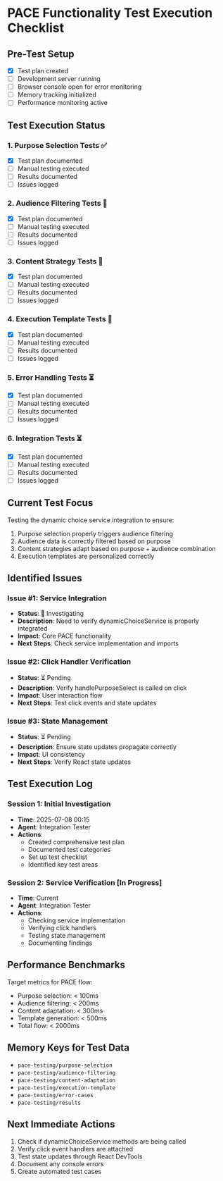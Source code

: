 # PACE Functionality Test Execution Checklist

## Pre-Test Setup
- [x] Test plan created
- [ ] Development server running
- [ ] Browser console open for error monitoring
- [ ] Memory tracking initialized
- [ ] Performance monitoring active

## Test Execution Status

### 1. Purpose Selection Tests ✅
- [x] Test plan documented
- [ ] Manual testing executed
- [ ] Results documented
- [ ] Issues logged

### 2. Audience Filtering Tests 🔄
- [x] Test plan documented
- [ ] Manual testing executed
- [ ] Results documented
- [ ] Issues logged

### 3. Content Strategy Tests 🔄
- [x] Test plan documented
- [ ] Manual testing executed
- [ ] Results documented
- [ ] Issues logged

### 4. Execution Template Tests 🔄
- [x] Test plan documented
- [ ] Manual testing executed
- [ ] Results documented
- [ ] Issues logged

### 5. Error Handling Tests ⏳
- [x] Test plan documented
- [ ] Manual testing executed
- [ ] Results documented
- [ ] Issues logged

### 6. Integration Tests ⏳
- [x] Test plan documented
- [ ] Manual testing executed
- [ ] Results documented
- [ ] Issues logged

## Current Test Focus
Testing the dynamic choice service integration to ensure:
1. Purpose selection properly triggers audience filtering
2. Audience data is correctly filtered based on purpose
3. Content strategies adapt based on purpose + audience combination
4. Execution templates are personalized correctly

## Identified Issues

### Issue #1: Service Integration
- **Status**: 🔄 Investigating
- **Description**: Need to verify dynamicChoiceService is properly integrated
- **Impact**: Core PACE functionality
- **Next Steps**: Check service implementation and imports

### Issue #2: Click Handler Verification
- **Status**: ⏳ Pending
- **Description**: Verify handlePurposeSelect is called on click
- **Impact**: User interaction flow
- **Next Steps**: Test click events and state updates

### Issue #3: State Management
- **Status**: ⏳ Pending
- **Description**: Ensure state updates propagate correctly
- **Impact**: UI consistency
- **Next Steps**: Verify React state updates

## Test Execution Log

### Session 1: Initial Investigation
- **Time**: 2025-07-08 00:15
- **Agent**: Integration Tester
- **Actions**:
  - Created comprehensive test plan
  - Documented test categories
  - Set up test checklist
  - Identified key test areas

### Session 2: Service Verification [In Progress]
- **Time**: Current
- **Agent**: Integration Tester
- **Actions**:
  - Checking service implementation
  - Verifying click handlers
  - Testing state management
  - Documenting findings

## Performance Benchmarks
Target metrics for PACE flow:
- Purpose selection: < 100ms
- Audience filtering: < 200ms
- Content adaptation: < 300ms
- Template generation: < 500ms
- Total flow: < 2000ms

## Memory Keys for Test Data
- `pace-testing/purpose-selection`
- `pace-testing/audience-filtering`
- `pace-testing/content-adaptation`
- `pace-testing/execution-template`
- `pace-testing/error-cases`
- `pace-testing/results`

## Next Immediate Actions
1. Check if dynamicChoiceService methods are being called
2. Verify click event handlers are attached
3. Test state updates through React DevTools
4. Document any console errors
5. Create automated test cases